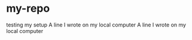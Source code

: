 # my-repo
testing my setup
A   l i n e   I   w r o t e   o n   m y   l o c a l   c o m p u t e r  
 A   l i n e   I   w r o t e   o n   m y   l o c a l   c o m p u t e r  
 